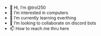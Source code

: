 - 👋 Hi, I’m @trol250
- 👀 I’m interested in computers
- 🌱 I’m currently learning everthing
- 💞️ I’m looking to collaborate on discord bots
- 📫 How to reach me thru here

<!---
trol250/trol250 is a ✨ special ✨ repository because its `README.md` (this file) appears on your GitHub profile.
You can click the Preview link to take a look at your changes.
--->
